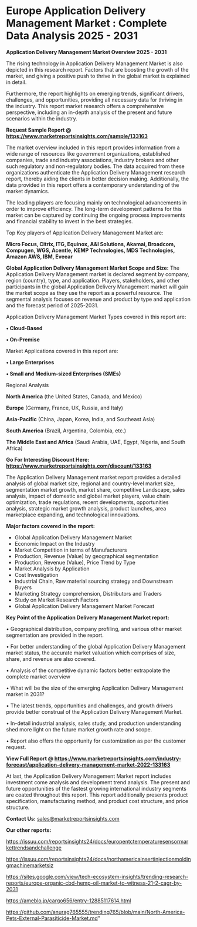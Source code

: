 # Europe Application Delivery Management Market : Complete Data Analysis 2025 - 2031

<Strong> Application Delivery Management Market Overview 2025 - 2031</strong>

The rising technology in Application Delivery Management Market is also depicted in this research report. Factors that are boosting the growth of the market, and giving a positive push to thrive in the global market is explained in detail.

Furthermore, the report highlights on emerging trends, significant drivers, challenges, and opportunities, providing all necessary data for thriving in the industry. This report market research offers a comprehensive perspective, including an in-depth analysis of the present and future scenarios within the industry.

<strong>Request Sample Report @ <a href=https://www.marketreportsinsights.com/sample/133163>https://www.marketreportsinsights.com/sample/133163</a></strong>

The market overview included in this report provides information from a wide range of resources like government organizations, established companies, trade and industry associations, industry brokers and other such regulatory and non-regulatory bodies. The data acquired from these organizations authenticate the Application Delivery Management research report, thereby aiding the clients in better decision making. Additionally, the data provided in this report offers a contemporary understanding of the market dynamics.

The leading players are focusing mainly on technological advancements in order to improve efficiency. The long-term development patterns for this market can be captured by continuing the ongoing process improvements and financial stability to invest in the best strategies.

Top Key players of Application Delivery Management Market are:

<strong>Micro Focus, Citrix, ITG, Equinox, A&I Solutions, Akamai, Broadcom, Compugen, WGS, Acentle, KEMP Technologies, MDS Technologies, Amazon AWS, IBM, Eveear</strong>

<strong><b>Global Application Delivery Management Market Scope and Size:</b></strong>
The Application Delivery Management market is declared segment by company, region (country), type, and application. Players, stakeholders, and other participants in the global Application Delivery Management market will gain the market scope as they use the report as a powerful resource. The segmental analysis focuses on revenue and product by type and application and the forecast period of 2025-2031.

Application Delivery Management Market Types covered in this report are:

<strong>• Cloud-Based

• On-Premise</strong>

Market Applications covered in this report are:

<strong>• Large Enterprises

• Small and Medium-sized Enterprises (SMEs)</strong> 

Regional Analysis

<strong>North America</strong> (the United States, Canada, and Mexico)

<strong>Europe</strong> (Germany, France, UK, Russia, and Italy)

<strong>Asia-Pacific</strong> (China, Japan, Korea, India, and Southeast Asia)

<strong>South America</strong> (Brazil, Argentina, Colombia, etc.)

<strong>The Middle East and Africa</strong> (Saudi Arabia, UAE, Egypt, Nigeria, and South Africa)

<strong>Go For Interesting Discount Here: <a href=https://www.marketreportsinsights.com/discount/133163>https://www.marketreportsinsights.com/discount/133163</a></strong>

The Application Delivery Management market report provides a detailed analysis of global market size, regional and country-level market size, segmentation market growth, market share, competitive Landscape, sales analysis, impact of domestic and global market players, value chain optimization, trade regulations, recent developments, opportunities analysis, strategic market growth analysis, product launches, area marketplace expanding, and technological innovations.

<strong><b>Major factors covered in the report:</b></strong>
<ul>
  <li>Global Application Delivery Management Market </li>
  <li>Economic Impact on the Industry</li>
  <li>Market Competition in terms of Manufacturers</li>
  <li>Production, Revenue (Value) by geographical segmentation</li>
  <li>Production, Revenue (Value), Price Trend by Type</li>
  <li>Market Analysis by Application</li>
  <li>Cost Investigation</li>
  <li>Industrial Chain, Raw material sourcing strategy and Downstream Buyers</li>
  <li>Marketing Strategy comprehension, Distributors and Traders</li>
  <li>Study on Market Research Factors</li>
  <li>Global Application Delivery Management Market Forecast</li>
</ul>

<strong><b>Key Point of the Application Delivery Management Market report:</b></strong>

• Geographical distribution, company profiling, and various other market segmentation are provided in the report.

• For better understanding of the global Application Delivery Management market status, the accurate market valuation which comprises of size, share, and revenue are also covered.

• Analysis of the competitive dynamic factors better extrapolate the complete market overview

• What will be the size of the emerging Application Delivery Management market in 2031?

• The latest trends, opportunities and challenges, and growth drivers provide better construal of the Application Delivery Management Market.

• In-detail industrial analysis, sales study, and production understanding shed more light on the future market growth rate and scope.

• Report also offers the opportunity for customization as per the customer request.

<strong><b>View Full Report @ <a href=https://www.marketreportsinsights.com/industry-forecast/application-delivery-management-market-2022-133163>https://www.marketreportsinsights.com/industry-forecast/application-delivery-management-market-2022-133163</a></b></strong>


At last, the Application Delivery Management Market report includes investment come analysis and development trend analysis. The present and future opportunities of the fastest growing international industry segments are coated throughout this report. This report additionally presents product specification, manufacturing method, and product cost structure, and price structure.

<strong>Contact Us:</strong>
sales@marketreportsinsights.com

<strong>Our other reports:</strong>

<a href=https://issuu.com/reportsinsights24/docs/europentctemperaturesensormarkettrendsandchallenge>https://issuu.com/reportsinsights24/docs/europentctemperaturesensormarkettrendsandchallenge</a>

<a href=https://issuu.com/reportsinsights24/docs/northamericainsertinjectionmoldingmachinemarketsiz>https://issuu.com/reportsinsights24/docs/northamericainsertinjectionmoldingmachinemarketsiz</a>

<a href=https://sites.google.com/view/tech-ecosystem-insights/trending-research-reports/europe-organic-cbd-hemp-oil-market-to-witness-21-2-cagr-by-2031>https://sites.google.com/view/tech-ecosystem-insights/trending-research-reports/europe-organic-cbd-hemp-oil-market-to-witness-21-2-cagr-by-2031</a>

<a href=https://ameblo.jp/cargo656/entry-12885117614.html>https://ameblo.jp/cargo656/entry-12885117614.html</a>

<a href=https://github.com/anurag765555/trending765/blob/main/North-America-Pets-External-Parasiticide-Market.md>https://github.com/anurag765555/trending765/blob/main/North-America-Pets-External-Parasiticide-Market.md</a>"
